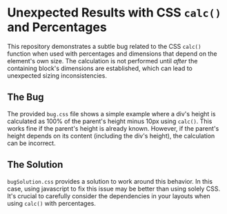 # Unexpected Results with CSS `calc()` and Percentages

This repository demonstrates a subtle bug related to the CSS `calc()` function when used with percentages and dimensions that depend on the element's own size.  The calculation is not performed until *after* the containing block's dimensions are established, which can lead to unexpected sizing inconsistencies.

## The Bug

The provided `bug.css` file shows a simple example where a div's height is calculated as 100% of the parent's height minus 10px using `calc()`.  This works fine if the parent's height is already known. However, if the parent's height depends on its content (including the div's height), the calculation can be incorrect.

## The Solution

`bugSolution.css` provides a solution to work around this behavior. In this case, using javascript to fix this issue may be better than using solely CSS.  It's crucial to carefully consider the dependencies in your layouts when using `calc()` with percentages.